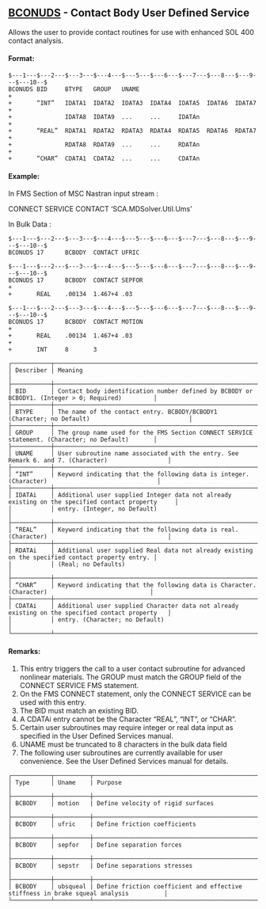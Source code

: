 ## [BCONUDS](https://nexus.hexagon.com/documentationcenter/bundle/MSC_Nastran_2022.4/page/Nastran_Combined_Book/qrg/bulkab/TOC.BCONUDS.xhtml) - Contact Body User Defined Service

Allows the user to provide contact routines for use with enhanced SOL 400 contact analysis.

#### Format:

```nastran
$---1---$---2---$---3---$---4---$---5---$---6---$---7---$---8---$---9---$---10--$
BCONUDS BID     BTYPE   GROUP   UNAME                                   +       
+       “INT”   IDATA1  IDATA2  IDATA3  IDATA4  IDATA5  IDATA6  IDATA7  +       
+               IDATA8  IDATA9  ...     ...     IDATAn                  +       
+       “REAL”  RDATA1  RDATA2  RDATA3  RDATA4  RDATA5  RDATA6  RDATA7  +       
+               RDATA8  RDATA9  ...     ...     RDATAn                  +       
+       “CHAR”  CDATA1  CDATA2  ...     ...     CDATAn                          
```

#### Example:

In FMS Section of MSC Nastran input stream :

CONNECT SERVICE CONTACT ‘SCA.MDSolver.Util.Ums’

In Bulk Data :

```nastran
$---1---$---2---$---3---$---4---$---5---$---6---$---7---$---8---$---9---$---10--$
BCONUDS 17      BCBODY  CONTACT UFRIC                                           
```

```nastran
$---1---$---2---$---3---$---4---$---5---$---6---$---7---$---8---$---9---$---10--$
BCONUDS 17      BCBODY  CONTACT SEPFOR                                  +       
+       REAL    .00134  1.467+4 .03                                             
```

```nastran
$---1---$---2---$---3---$---4---$---5---$---6---$---7---$---8---$---9---$---10--$
BCONUDS 17      BCBODY  CONTACT MOTION                                  +       
+       REAL    .00134  1.467+4 .03                                     +       
+       INT     8       3                                                       
```

```text
┌───────────┬──────────────────────────────────────────────────────────────────────────────────────────────────┐
│ Describer │ Meaning                                                                                          │
├───────────┼──────────────────────────────────────────────────────────────────────────────────────────────────┤
│ BID       │ Contact body identification number defined by BCBODY or BCBODY1. (Integer > 0; Required)         │
├───────────┼──────────────────────────────────────────────────────────────────────────────────────────────────┤
│ BTYPE     │ The name of the contact entry. BCBODY/BCBODY1 (Character; no Default)                            │
├───────────┼──────────────────────────────────────────────────────────────────────────────────────────────────┤
│ GROUP     │ The group name used for the FMS Section CONNECT SERVICE statement. (Character; no Default)       │
├───────────┼──────────────────────────────────────────────────────────────────────────────────────────────────┤
│ UNAME     │ User subroutine name associated with the entry. See Remark 6. and 7. (Character)                 │
├───────────┼──────────────────────────────────────────────────────────────────────────────────────────────────┤
│ “INT”     │ Keyword indicating that the following data is integer. (Character)                               │
├───────────┼──────────────────────────────────────────────────────────────────────────────────────────────────┤
│ IDATAi    │ Additional user supplied Integer data not already existing on the specified contact property     │
│           │ entry. (Integer, no Default)                                                                     │
├───────────┼──────────────────────────────────────────────────────────────────────────────────────────────────┤
│ “REAL”    │ Keyword indicating that the following data is real. (Character)                                  │
├───────────┼──────────────────────────────────────────────────────────────────────────────────────────────────┤
│ RDATAi    │ Additional user supplied Real data not already existing on the specified contact property entry. │
│           │ (Real; no Defaults)                                                                              │
├───────────┼──────────────────────────────────────────────────────────────────────────────────────────────────┤
│ “CHAR”    │ Keyword indicating that the following data is Character. (Character)                             │
├───────────┼──────────────────────────────────────────────────────────────────────────────────────────────────┤
│ CDATAi    │ Additional user supplied Character data not already existing on the specified contact property   │
│           │ entry. (Character; no Default)                                                                   │
└───────────┴──────────────────────────────────────────────────────────────────────────────────────────────────┘
```

#### Remarks:

1. This entry triggers the call to a user contact subroutine for advanced nonlinear materials. The GROUP must match the GROUP field of the CONNECT SERVICE FMS statement.
2. On the FMS CONNECT statement, only the CONNECT SERVICE can be used with this entry.
3. The BID must match an existing BID.
4. A CDATAi entry cannot be the Character “REAL”, “INT”, or “CHAR”.
5. Certain user subroutines may require integer or real data input as specified in the User Defined Services manual.
6. UNAME must be truncated to 8 characters in the bulk data field
7. The following user subroutines are currently available for user convenience. See the User Defined Services manual for details.

```text
┌───────────┬──────────┬───────────────────────────────────────────────────────────────────────────────────────┐
│ Type      │ Uname    | Purpose                                                                               │
├───────────┼──────────┼───────────────────────────────────────────────────────────────────────────────────────┤
│ BCBODY    │ motion   | Define velocity of rigid surfaces                                                     │
├───────────┼──────────┼───────────────────────────────────────────────────────────────────────────────────────┤
│ BCBODY    │ ufric    | Define friction coefficients                                                          │
├───────────┼──────────┼───────────────────────────────────────────────────────────────────────────────────────┤
│ BCBODY    │ sepfor   | Define separation forces                                                              │
├───────────┼──────────┼───────────────────────────────────────────────────────────────────────────────────────┤
│ BCBODY    │ sepstr   | Define separations stresses                                                           │
├───────────┼──────────┼───────────────────────────────────────────────────────────────────────────────────────┤
│ BCBODY    │ ubsqueal | Define friction coefficient and effective stiffness in brake squeal analysis          │
└───────────┴──────────┴───────────────────────────────────────────────────────────────────────────────────────┘
```
